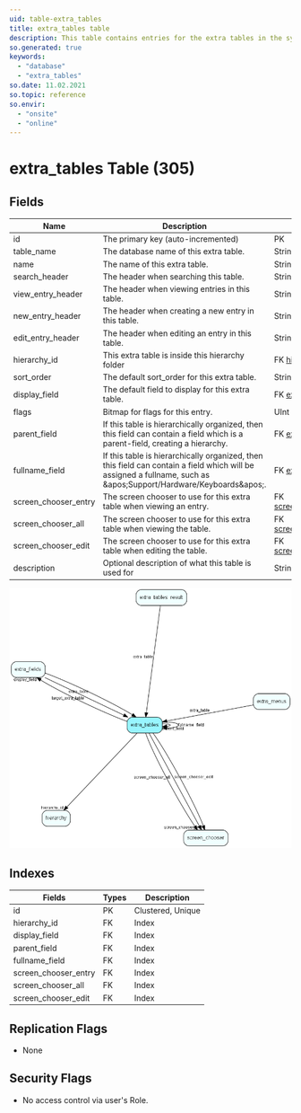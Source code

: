 ```yaml
---
uid: table-extra_tables
title: extra_tables table
description: This table contains entries for the extra tables in the system.
so.generated: true
keywords:
  - "database"
  - "extra_tables"
so.date: 11.02.2021
so.topic: reference
so.envir:
  - "onsite"
  - "online"
---
```


# extra\_tables Table (305)

## Fields

| Name | Description | Type | Null |
|------|-------------|------|:----:|
|id|The primary key (auto-incremented)|PK| |
|table\_name|The database name of this extra table.|String(64)|&#x25CF;|
|name|The name of this extra table.|String(128)|&#x25CF;|
|search\_header|The header when searching this table.|String(255)|&#x25CF;|
|view\_entry\_header|The header when viewing entries in this table.|String(255)|&#x25CF;|
|new\_entry\_header|The header when creating a new entry in this table.|String(255)|&#x25CF;|
|edit\_entry\_header|The header when editing an entry in this table.|String(255)|&#x25CF;|
|hierarchy\_id|This extra table is inside this hierarchy folder|FK [hierarchy](hierarchy.md)| |
|sort\_order|The default sort_order for this extra table.|String(255)|&#x25CF;|
|display\_field|The default field to display for this extra table.|FK [extra_fields](extra-fields.md)|&#x25CF;|
|flags|Bitmap for flags for this entry.|UInt|&#x25CF;|
|parent\_field|If this table is hierarchically organized, then this field can contain a field which is a parent-field, creating a hierarchy.|FK [extra_tables](extra-tables.md)|&#x25CF;|
|fullname\_field|If this table is hierarchically organized, then this field can contain a field which will be assigned a fullname, such as &amp;apos;Support/Hardware/Keyboards&amp;apos;.|FK [extra_tables](extra-tables.md)|&#x25CF;|
|screen\_chooser\_entry|The screen chooser to use for this extra table when viewing an entry.|FK [screen_chooser](screen-chooser.md)|&#x25CF;|
|screen\_chooser\_all|The screen chooser to use for this extra table when viewing the table.|FK [screen_chooser](screen-chooser.md)|&#x25CF;|
|screen\_chooser\_edit|The screen chooser to use for this extra table when editing the table.|FK [screen_chooser](screen-chooser.md)|&#x25CF;|
|description|Optional description of what this table is used for|String(2047)|&#x25CF;|


![extra_tables table relationship diagram](./media/extra_tables.png)

## Indexes

| Fields | Types | Description |
|--------|-------|-------------|
|id |PK |Clustered, Unique |
|hierarchy\_id |FK |Index |
|display\_field |FK |Index |
|parent\_field |FK |Index |
|fullname\_field |FK |Index |
|screen\_chooser\_entry |FK |Index |
|screen\_chooser\_all |FK |Index |
|screen\_chooser\_edit |FK |Index |

## Replication Flags

* None

## Security Flags

* No access control via user's Role.


